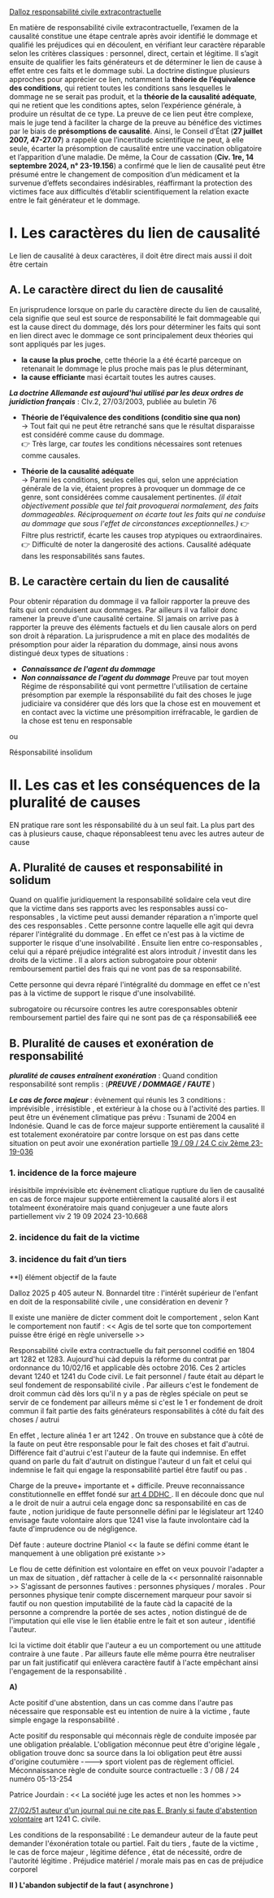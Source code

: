 [Dalloz responsabilité civile extracontractuelle](https://social.mtdv.me/articles/Dalloz) 

En matière de responsabilité civile extracontractuelle, l’examen de la causalité constitue une étape centrale après avoir identifié le dommage et qualifié les préjudices qui en découlent, en vérifiant leur caractère réparable selon les critères classiques : personnel, direct, certain et légitime. Il s’agit ensuite de qualifier les faits générateurs et de déterminer le lien de cause à effet entre ces faits et le dommage subi. La doctrine distingue plusieurs approches pour apprécier ce lien, notamment la **théorie de l’équivalence des conditions**, qui retient toutes les conditions sans lesquelles le dommage ne se serait pas produit, et la **théorie de la causalité adéquate**, qui ne retient que les conditions aptes, selon l’expérience générale, à produire un résultat de ce type. La preuve de ce lien peut être complexe, mais le juge tend à faciliter la charge de la preuve au bénéfice des victimes par le biais de **présomptions de causalité**. Ainsi, le Conseil d’État (**27 juillet 2007, 47-27.07**) a rappelé que l’incertitude scientifique ne peut, à elle seule, écarter la présomption de causalité entre une vaccination obligatoire et l’apparition d’une maladie. De même, la Cour de cassation (**Civ. 1re, 14 septembre 2024, n° 23-19.156**) a confirmé que le lien de causalité peut être présumé entre le changement de composition d’un médicament et la survenue d’effets secondaires indésirables, réaffirmant la protection des victimes face aux difficultés d’établir scientifiquement la relation exacte entre le fait générateur et le dommage.

# I. Les caractères du lien de causalité
Le lien de causalité à deux caractères, il doit être direct mais aussi il doit être certain
## A. Le caractère direct du lien de causalité
En jurisprudence lorsque on parle du caractère directe du lien de causalité, cela signifie que seul est source de responsabilité le fait dommageable qui est la cause direct du dommage, dés lors pour déterminer les faits qui sont en lien direct avec le dommage ce sont principalement deux théories qui sont appliqués par les juges. 

- **la cause la plus proche**, cette théorie la a été écarté parceque on retenanait le dommage le plus proche mais pas le plus déterminant, 
- **la cause efficiante** masi écartait toutes les autres causes.

***La doctrine Allemande est aujourd'hui utilisé par les deux ordres de juridiction français*** :
CIv.2, 27/03/2003, publiée au buletin 76

- **Théorie de l’équivalence des conditions (conditio sine qua non)**  
    → Tout fait qui ne peut être retranché sans que le résultat disparaisse est considéré comme cause du dommage.  
    👉 Très large, car _toutes_ les conditions nécessaires sont retenues comme causales.
    
- **Théorie de la causalité adéquate**  
    → Parmi les conditions, seules celles qui, selon une appréciation générale de la vie, étaient propres à provoquer un dommage de ce genre, sont considérées comme causalement pertinentes.
	*(il était objectivement possible que tel fait provoquerai normalement, des faits dommageables. Réciproquement on écarte tout les faits qui ne conduise au dommage que sous l'effet de circonstances exceptionnelles.)*
    👉 Filtre plus restrictif, écarte les causes trop atypiques ou extraordinaires.
    👉 Difficulté de noter la dangerosité des actions.
Causalité adéquate dans les responsabilités sans fautes.

## B. Le caractère certain du lien de causalité
Pour obtenir réparation du dommage il va falloir rapporter la preuve des faits qui ont conduisent aux dommages. Par ailleurs il va falloir donc ramener la preuve d'une causalité certaine. SI jamais on arrive pas à rapporter la preuve des éléments factuels et du lien causale alors on perd son droit à réparation. La jurisprudence a mit en place des modalités de présomption pour aider la réparation du dommage, ainsi nous avons distingué deux types de situations :
- ***Connaissance de l'agent du dommage***
- ***Non connaissance de l'agent du dommage***
Preuve par tout moyen
Régime de résponsabilité qui vont permettre l'utilisation de certaine présomption par exemple la résponsabilité du fait des choses le juge judiciaire va considérer que dés lors que la chose est en mouvement et en contact avec la victime une présompition irréfracable, le gardien de la chose est tenu en responsable

ou 

Résponsabilité insolidum
# II. Les cas et les conséquences de la pluralité de causes
EN pratique rare sont les résponsabilité du à un seul fait. La plus part des cas à plusieurs cause, chaque réponsableest tenu avec les autres auteur de cause

## A. Pluralité de causes et responsabilité in solidum
Quand on qualifie juridiquement la responsabilité solidaire cela veut dire que la victime dans ses rapports avec les responsables aussi co-responsables , la victime peut aussi demander réparation a n'importe quel des ces responsables . Cette personne contre laquelle elle agit qui devra réparer l'intégralité du dommage . En effet ce n'est pas à la victime de supporter le risque d'une insolvabilité . Ensuite lien entre co-responsables , celui qui a réparé préjudice intégralité est alors introduit / investit dans les droits de la victime . Il a alors action subrogatoire pour obtenir remboursement partiel des frais qui ne vont pas de sa responsabilité.

Cette personne qui devra réparé l'intégralité du dommage en effet ce n'est pas à la victime de support le risque d'une insolvabilité.

subrogatoire ou récursoire contres les autre coresponsables obtenir remboursement partiel des faire qui ne sont pas de ça résponsabilié&
eee

## B. Pluralité de causes et exonération de responsabilité

***pluralité de causes entraînent exonération*** :  Quand condition responsabilité sont remplis :  (***PREUVE / DOMMAGE / FAUTE*** )  

***Le cas de force majeur*** : évènement qui réunis les 3 conditions : imprévisible , irrésistible , et extérieur à la chose ou à l'activité des parties.
Il peut être un événement climatique pas prévu : Tsunami de 2004 en Indonésie. Quand le cas de force majeur supporte entièrement la causalité il est totalement exonératoire par contre lorsque on est pas dans cette situation on peut avoir une exonération partielle [19 / 09 / 24 C civ 2ème 23-19-036](https://www.bing.com/ck/a?!&&p=d22ca2b12e221e25fb830b4a59b833629ce5171f9bfb021383fe1f314f19e0deJmltdHM9MTc1NzQ2MjQwMA&ptn=3&ver=2&hsh=4&fclid=04233b39-8691-6cf5-1a23-2e5387f86dee&psq=19+%2f+09+%2f+24+C+civ+2%c3%a8me+23-19-036&u=a1aHR0cHM6Ly93d3cubGVnaWZyYW5jZS5nb3V2LmZyL2p1cmkvaWQvSlVSSVRFWFQwMDAwNDIzOTc4NzA) 

### 1. incidence de la force majeure
irésisitbile imprévisible etc
évènement cli:atique
ruptiure du lien de causalité en cas de force majeur supporte entièrement la causalité alors il est totalmeent éxonératoire mais quand conjugeuer a une faute alors partiellement
viv 2 19 09 2024 23-10.668

### 2. incidence du fait de la victime

### 3. incidence du fait d’un tiers

**I) élément objectif de la faute 

Dalloz 2025 p 405 auteur N. Bonnardel titre : l'intérêt supérieur de l'enfant en doit de la responsabilité civile , une considération en devenir ?

Il existe une manière de dicter comment doit le comportement , selon Kant le comportement non fautif : << Agis de tel sorte que ton comportement puisse être érigé en règle universelle >> 

Responsabilité civile extra contractuelle du fait personnel codifié en 1804 art 1282 et 1283. Aujourd'hui càd depuis la réforme du contrat par ordonnance du 10/02/16 et applicable dès octobre 2016. Ces 2 articles devant 1240 et 1241 du Code civil. Le fait personnel / faute était au départ le seul fondement de responsabilité civile . Par ailleurs c'est le fondement de droit commun càd dès lors qu'il n y a pas de règles spéciale on peut se servir de ce fondement par ailleurs même si c'est le 1 er fondement de droit commun il fait partie des faits générateurs responsabilités à côté du fait des choses / autrui 

En effet , lecture alinéa 1 er art 1242 . On trouve en substance que à côté de la faute on peut être responsable pour le fait des choses et fait d'autrui. Différence fait d'autrui c'est l'auteur de la faute qui indemnise. En effet quand on parle du fait d'autruit on distingue l'auteur d un fait et celui qui indemnise le fait qui engage la responsabilité partiel être fautif ou pas .

Charge de la preuve+ importante et + difficile. Preuve reconnaissance constitutionnelle en efffet fondé sur [art 4 DDHC ](https://www.legifrance.gouv.fr/loda/article_lc/LEGIARTI000006527429). Il en découle donc que nul a le droit de nuir a autrui cela engage donc sa responsabilité en cas de faute , notion juridique de faute personnelle défini par le législateur art 1240 envisage faute volontaire alors que 1241 vise la faute involontaire càd la faute d'imprudence ou de négligence.

Dèf faute : auteure doctrine Planiol << la faute se défini comme étant le manquement à une obligation pré existante >> 

Le flou de cette définition est volontaire en effet on veux pouvoir l'adapter a un max de situation , dèf rattacher à celle de la << personnalité raisonnable >> S'agissant de personnes fautives : personnes physiques / morales . Pour personnes physique tenir compte discernement marqueur pour savoir si fautif ou non question imputabilité de la faute càd la capacité de la personne a comprendre la portée de ses actes , notion distingué de de l'imputation qui elle vise le lien établie entre le fait et son auteur , identifié l'auteur. 

Ici la victime doit établir que l'auteur a eu un comportement ou une attitude contraire à une faute . Par ailleurs faute elle même pourra être neutraliser par un fait justificatif qui enlèvera caractère fautif à l'acte empêchant ainsi l'engagement de la responsabilité .

**A)**

Acte positif d'une abstention, dans un cas comme dans l'autre pas nécessaire que responsable est eu intention de nuire à la victime , faute simple engage la responsabilité . 

Acte positif du responsable qui méconnais règle de conduite imposée par une obligation préalable. L'obligation méconnue peut être d'origine légale , obligation trouve donc sa source dans la loi  obligation peut être aussi d'origine coutumière ----> sport violent pas de règlement officiel. 
Méconnaissance règle de conduite source contractuelle : 3 / 08 / 24 numéro 05-13-254

Patrice Jourdain : << La société juge les actes et non les hommes >> 

[27/02/51 auteur d'un journal qui ne cite pas E. Branly si faute d'abstention volontaire](https://aideauxtd.com/larret-branly-du-27-fevrier-1951/)  art 1241 C. civile. 

Les conditions de la responsabilité : Le demandeur auteur de la faute peut demander l'éxonération totale ou partiel. Fait du tiers , faute de la victime , le cas de force majeur , légitime défence , état de nécessité, ordre de l'autorité légitime . Préjudice matériel / morale mais pas en cas de préjudice corporel 

**II ) L'abandon subjectif de la faut ( asynchrone )**



